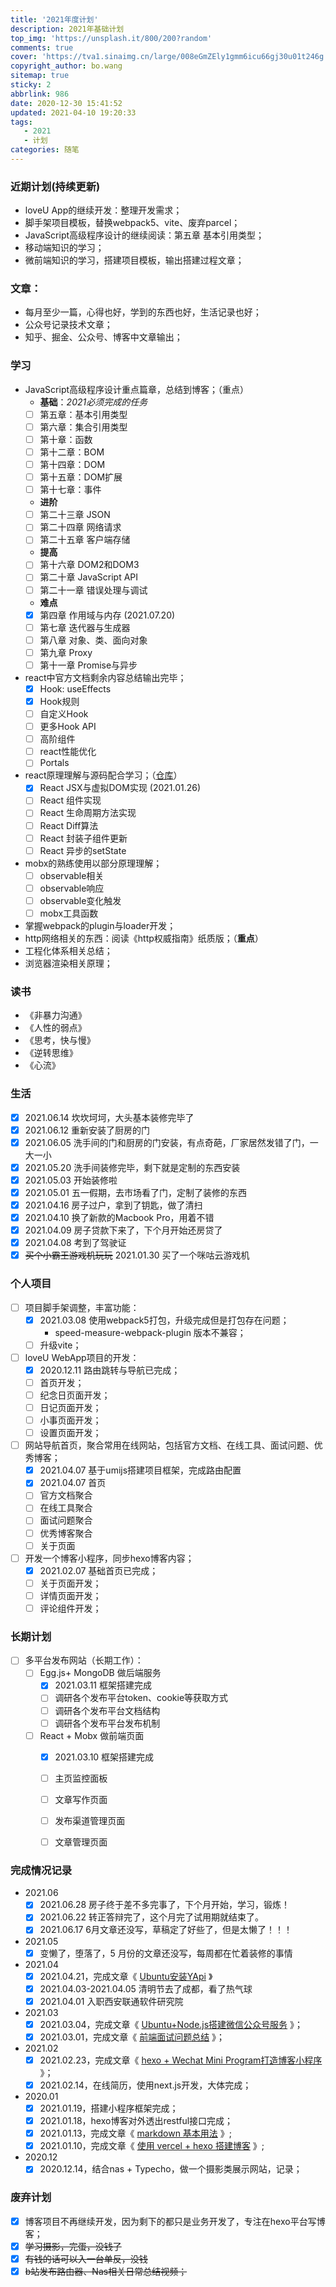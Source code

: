 ```yaml
---
title: '2021年度计划'
description: 2021年基础计划
top_img: 'https://unsplash.it/800/200?random'
comments: true
cover: 'https://tva1.sinaimg.cn/large/008eGmZEly1gmm6icu66gj30u01t246g.jpg'
copyright_author: bo.wang
sitemap: true
sticky: 2
abbrlink: 986
date: 2020-12-30 15:41:52
updated: 2021-04-10 19:20:33
tags:
   - 2021
   - 计划
categories: 随笔
---
```


### 近期计划(持续更新)

- loveU App的继续开发：整理开发需求；
- 脚手架项目模板，替换webpack5、vite、废弃parcel；
- JavaScript高级程序设计的继续阅读：第五章 基本引用类型；
- 移动端知识的学习；
- 微前端知识的学习，搭建项目模板，输出搭建过程文章；

### 文章：

-   每月至少一篇，心得也好，学到的东西也好，生活记录也好；
-   公众号记录技术文章；
-   知乎、掘金、公众号、博客中文章输出；

### 学习

-   JavaScript高级程序设计重点篇章，总结到博客；（重点）
    - **基础**：_2021必须完成的任务_
    - [ ] 第五章：基本引用类型
    - [ ] 第六章：集合引用类型
    - [ ] 第十章：函数
    - [ ] 第十二章：BOM
    - [ ] 第十四章：DOM
    - [ ] 第十五章：DOM扩展
    - [ ] 第十七章：事件
    - **进阶**
    - [ ] 第二十三章 JSON
    - [ ] 第二十四章 网络请求
    - [ ] 第二十五章 客户端存储
    - **提高**
    - [ ] 第十六章 DOM2和DOM3
    - [ ] 第二十章 JavaScript API
    - [ ] 第二十一章 错误处理与调试
    - **难点**
    - [X] 第四章 作用域与内存 (2021.07.20)
    - [ ] 第七章 迭代器与生成器
    - [ ] 第八章 对象、类、面向对象
    - [ ] 第九章 Proxy
    - [ ] 第十一章 Promise与异步
-   react中官方文档剩余内容总结输出完毕；
    - [X] Hook: useEffects
    - [X] Hook规则
    - [ ] 自定义Hook
    - [ ] 更多Hook API
    - [ ] 高阶组件
    - [ ] react性能优化
    - [ ] Portals
-   react原理理解与源码配合学习；（[仓库](https://github.com/webbx/learnReactPrinciple)）
    - [X] React JSX与虚拟DOM实现 (2021.01.26)
    - [ ] React 组件实现
    - [ ] React 生命周期方法实现
    - [ ] React Diff算法
    - [ ] React 封装子组件更新
    - [ ] React 异步的setState
-   mobx的熟练使用以部分原理理解；
    - [ ] observable相关
    - [ ] observable响应
    - [ ] observable变化触发
    - [ ] mobx工具函数
-   掌握webpack的plugin与loader开发；
-   http网络相关的东西：阅读《http权威指南》纸质版；（**重点**）
-   工程化体系相关总结；
-   浏览器渲染相关原理；

### 读书

-   《非暴力沟通》
-   《人性的弱点》
-   《思考，快与慢》
-   《逆转思维》
-   《心流》

### 生活

- [X] 2021.06.14 坎坎坷坷，大头基本装修完毕了
- [X] 2021.06.12 重新安装了厨房的门
- [X] 2021.06.05 洗手间的门和厨房的门安装，有点奇葩，厂家居然发错了门，一大一小
- [X] 2021.05.20 洗手间装修完毕，剩下就是定制的东西安装
- [X] 2021.05.03 开始装修啦
- [X] 2021.05.01 五一假期，去市场看了门，定制了装修的东西
- [X] 2021.04.16 房子过户，拿到了钥匙，做了清扫
- [X] 2021.04.10 换了新款的Macbook Pro，用着不错
- [X] 2021.04.09 房子贷款下来了，下个月开始还房贷了
- [X] 2021.04.08 考到了驾驶证
- [X] ~~买个小霸王游戏机玩玩~~ 2021.01.30 买了一个咪咕云游戏机

### 个人项目

- [ ] 项目脚手架调整，丰富功能：
    - [X] 2021.03.08 使用webpack5打包，升级完成但是打包存在问题；
        - speed-measure-webpack-plugin 版本不兼容；
    - [ ] 升级vite；
- [ ] loveU WebApp项目的开发：
    - [X] 2020.12.11 路由跳转与导航已完成；
    - [ ] 首页开发；
    - [ ] 纪念日页面开发；
    - [ ] 日记页面开发；
    - [ ] 小事页面开发；
    - [ ] 设置页面开发；
- [ ] 网站导航首页，聚合常用在线网站，包括官方文档、在线工具、面试问题、优秀博客；
    - [X] 2021.04.07 基于umijs搭建项目框架，完成路由配置
    - [X] 2021.04.07 首页
    - [ ] 官方文档聚合
    - [ ] 在线工具聚合
    - [ ] 面试问题聚合
    - [ ] 优秀博客聚合
    - [ ] 关于页面
- [ ] 开发一个博客小程序，同步hexo博客内容；
    - [X] 2021.02.07 基础首页已完成；
    - [ ] 关于页面开发；
    - [ ] 详情页面开发；
    - [ ] 评论组件开发；

### 长期计划
- [ ] 多平台发布网站（长期工作）：
    - [ ] Egg.js+ MongoDB 做后端服务
        - [X] 2021.03.11 框架搭建完成
        - [ ] 调研各个发布平台token、cookie等获取方式
        - [ ] 调研各个发布平台文档结构
        - [ ] 调研各个发布平台发布机制
    - [ ] React + Mobx 做前端页面
        - [X] 2021.03.10 框架搭建完成
        - [ ] 主页监控面板
        - [ ] 文章写作页面
        - [ ] 发布渠道管理页面
        - [ ] 文章管理页面
    

### 完成情况记录

- 2021.06
    - [X] 2021.06.28 房子终于差不多完事了，下个月开始，学习，锻炼！
    - [X] 2021.06.22 转正答辩完了，这个月完了试用期就结束了。
    - [X] 2021.06.17 6月文章还没写，草稿定了好些了，但是太懒了！！！
- 2021.05
    - [X] 变懒了，堕落了，5 月份的文章还没写，每周都在忙着装修的事情
- 2021.04
    - [X] 2021.04.21，完成文章《 [Ubuntu安装YApi](https://blog.wangboweb.site/2021/04/21/28295.html) 》
    - [X] 2021.04.03-2021.04.05 清明节去了成都，看了热气球
    - [X] 2021.04.01 入职西安联通软件研究院
- 2021.03
    - [X] 2021.03.04，完成文章《 [Ubuntu+Node.js搭建微信公众号服务](https://blog.wangboweb.site/2021/03/04/53112.html) 》；
    - [X] 2021.03.01，完成文章《 [前端面试问题总结](https://blog.wangboweb.site/2021/03/01/53542.html) 》；
- 2021.02
    - [X] 2021.02.23，完成文章《 [hexo + Wechat Mini Program打造博客小程序](https://blog.wangboweb.site/2021/02/08/63103.html) 》；
    - [X] 2021.02.14，在线简历，使用next.js开发，大体完成；
- 2020.01
    - [X] 2021.01.19，搭建小程序框架完成；
    - [X] 2021.01.18，hexo博客对外透出restful接口完成；
    - [X] 2021.01.13，完成文章《 [markdown 基本用法](https://blog.wangboweb.site/2021/01/13/9439.html) 》;
    - [X] 2021.01.10，完成文章《 [使用 vercel + hexo 搭建博客](https://blog.wangboweb.site/2021/01/08/58.html) 》;
- 2020.12
    - [X] 2020.12.14，结合nas + Typecho，做一个摄影类展示网站，记录；

### 废弃计划
- [X] 博客项目不再继续开发，因为剩下的都只是业务开发了，专注在hexo平台写博客；
- [X] ~~学习摄影，完蛋，没钱了~~
- [X] ~~有钱的话可以入一台单反，没钱~~
- [X] ~~b站发布路由器、Nas相关日常总结视频；~~
